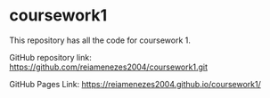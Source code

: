# coursework1
This repository has all the code for coursework 1.

GitHub repository link: https://github.com/reiamenezes2004/coursework1.git

GitHub Pages Link:  https://reiamenezes2004.github.io/coursework1/




